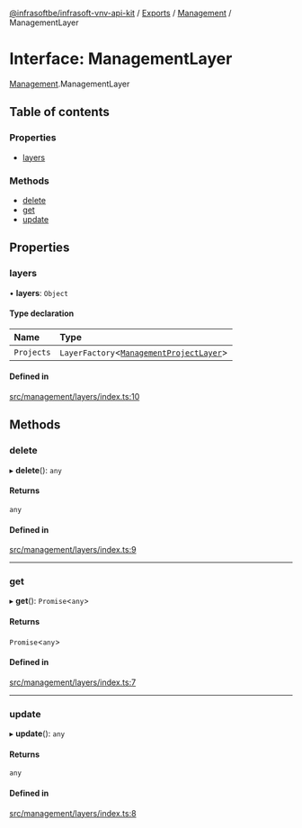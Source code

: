 [@infrasoftbe/infrasoft-vnv-api-kit](../README.md) / [Exports](../modules.md) / [Management](../modules/Management.md) / ManagementLayer

# Interface: ManagementLayer

[Management](../modules/Management.md).ManagementLayer

## Table of contents

### Properties

- [layers](Management.ManagementLayer.md#layers)

### Methods

- [delete](Management.ManagementLayer.md#delete)
- [get](Management.ManagementLayer.md#get)
- [update](Management.ManagementLayer.md#update)

## Properties

### layers

• **layers**: `Object`

#### Type declaration

| Name | Type |
| :------ | :------ |
| `Projects` | `LayerFactory`\<[`ManagementProjectLayer`](Management.ManagementProjectLayer.md)\> |

#### Defined in

[src/management/layers/index.ts:10](https://github.com/infrasoftbe/Infrasoft-vnv-api-kit/blob/783d42b/src/management/layers/index.ts#L10)

## Methods

### delete

▸ **delete**(): `any`

#### Returns

`any`

#### Defined in

[src/management/layers/index.ts:9](https://github.com/infrasoftbe/Infrasoft-vnv-api-kit/blob/783d42b/src/management/layers/index.ts#L9)

___

### get

▸ **get**(): `Promise`\<`any`\>

#### Returns

`Promise`\<`any`\>

#### Defined in

[src/management/layers/index.ts:7](https://github.com/infrasoftbe/Infrasoft-vnv-api-kit/blob/783d42b/src/management/layers/index.ts#L7)

___

### update

▸ **update**(): `any`

#### Returns

`any`

#### Defined in

[src/management/layers/index.ts:8](https://github.com/infrasoftbe/Infrasoft-vnv-api-kit/blob/783d42b/src/management/layers/index.ts#L8)
